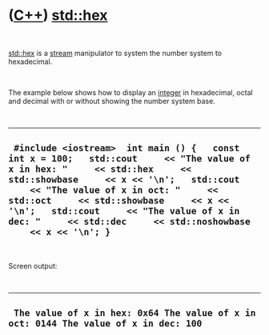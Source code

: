 
 

 

 

 

 

([C++](Cpp.md)) [std::hex](CppStdHex.md)
=======================================

 

[std::hex](CppStdHex.md) is a [stream](CppStream.md) manipulator to
system the number system to hexadecimal.

 

The example below shows how to display an [integer](CppInt.md) in
hexadecimal, octal and decimal with or without showing the number system
base.

 

  ----------------------------------------------------------------------------------------------------------------------------------------------------------------------------------------------------------------------------------------------------------------------------------------------------------------------------------------------------------------------------
  ` #include <iostream>  int main () {   const int x = 100;   std::cout     << "The value of x in hex: "     << std::hex     << std::showbase     << x << '\n';   std::cout     << "The value of x in oct: "     << std::oct     << std::showbase     << x << '\n';   std::cout     << "The value of x in dec: "     << std::dec     << std::noshowbase     << x << '\n'; }`
  ----------------------------------------------------------------------------------------------------------------------------------------------------------------------------------------------------------------------------------------------------------------------------------------------------------------------------------------------------------------------------

 

Screen output:

 

  ---------------------------------------------------------------------------------------
  ` The value of x in hex: 0x64 The value of x in oct: 0144 The value of x in dec: 100`
  ---------------------------------------------------------------------------------------

 

 

 

 

 

 

